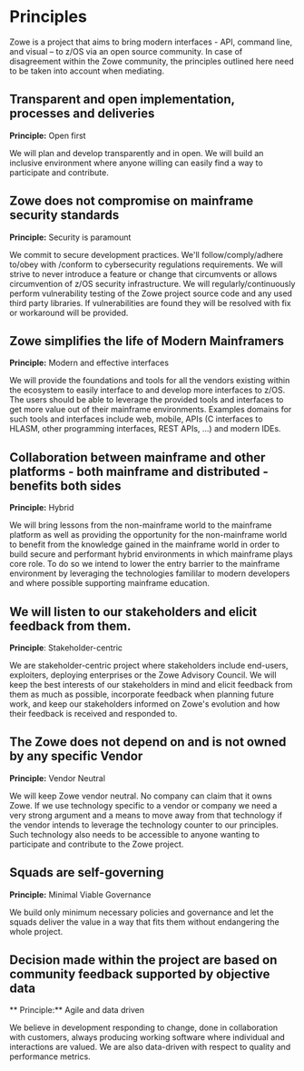 # Principles

Zowe is a project that aims to bring modern interfaces - API, command line, and visual – to z/OS via an open source community. In case of disagreement within the Zowe community, the principles outlined here need to be taken into account when mediating.

## Transparent and open implementation, processes and deliveries
**Principle:** Open first

We will plan and develop transparently and in open. We will build an inclusive environment where anyone willing can easily find a way to participate and contribute. 

## Zowe does not compromise on mainframe security standards
**Principle:** Security is paramount

We commit to secure development practices. We'll follow/comply/adhere to/obey with /conform to cybersecurity regulations requirements. We will strive to never introduce a feature or change that circumvents or allows circumvention of z/OS security infrastructure. We will regularly/continuously perform vulnerability testing of the Zowe project source code and any used third party libraries. If vulnerabilities are found they will be resolved with fix or workaround will be provided.

## Zowe simplifies the life of Modern Mainframers
**Principle:** Modern and effective interfaces

We will provide the foundations and tools for all the vendors existing within the ecosystem to easily interface to and develop more interfaces to z/OS. The users should be able to leverage the provided tools and interfaces to get more value out of their mainframe environments. Examples domains for such tools and interfaces include web, mobile, APIs (C interfaces to HLASM, other programming interfaces, REST APIs, ...) and modern IDEs.

## Collaboration between mainframe and other platforms - both mainframe and distributed - benefits both sides
**Principle:** Hybrid

We will bring lessons from the non-mainframe world to the mainframe platform as well as providing the opportunity for the non-mainframe world to benefit from the knowledge gained in the mainframe world in order to build secure and performant hybrid environments in which mainframe plays core role. To do so we intend to lower the entry barrier to the mainframe environment by leveraging the technologies famililar to modern developers and where possible supporting mainframe education.

## We will listen to our stakeholders and elicit feedback from them.
**Principle**: Stakeholder-centric

We are stakeholder-centric project where stakeholders include end-users, exploiters, deploying enterprises or the Zowe Advisory Council. We will keep the best interests of our stakeholders in mind and elicit feedback from them as much as possible, incorporate feedback when planning future work, and keep our stakeholders informed on Zowe's evolution and how their feedback is received and responded to.

## The Zowe does not depend on and is not owned by any specific Vendor
**Principle:** Vendor Neutral

We will keep Zowe vendor neutral. No company can claim that it owns Zowe. If we use technology specific to a vendor or company we need a very strong argument and a means to move away from that technology if the vendor intends to leverage the technology counter to our principles. Such technology also needs to be accessible to anyone wanting to participate and contribute to the Zowe project. 

## Squads are self-governing
**Principle:** Minimal Viable Governance

We build only minimum necessary policies and governance and let the squads deliver the value in a way that fits them without endangering the whole project.

## Decision made within the project are based on community feedback supported by objective data
** Principle:** Agile and data driven

We believe in development responding to change, done in collaboration with customers, always producing working software where individual and interactions are valued. We are also data-driven with respect to quality and performance metrics.